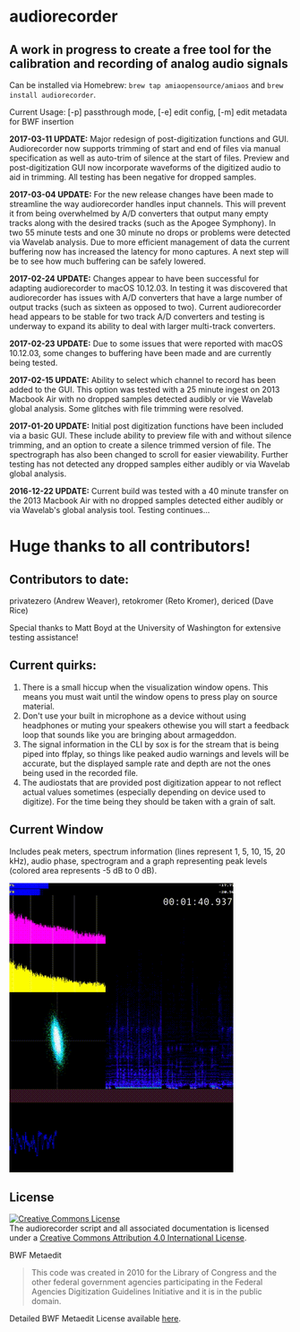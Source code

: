 # audiorecorder

## A work in progress to create a free tool for the calibration and recording of analog audio signals

Can be installed via Homebrew: `brew tap amiaopensource/amiaos` and `brew install audiorecorder`.

Current Usage: [-p] passthrough mode, [-e] edit config, [-m] edit metadata for BWF insertion

**2017-03-11 UPDATE:** Major redesign of post-digitization functions and GUI. Audiorecorder now supports trimming of start and end of files via manual specification as well as auto-trim of silence at the start of files. Preview and post-digitization GUI now incorporate waveforms of the digitized audio to aid in trimming. All testing has been negative for dropped samples.

**2017-03-04 UPDATE:** For the new release changes have been made to streamline the way audiorecorder handles input channels. This will prevent it from being overwhelmed by A/D converters that output many empty tracks along with the desired tracks (such as the Apogee Symphony). In two 55 minute tests and one 30 minute no drops or problems were detected via Wavelab analysis. Due to more efficient management of data the current buffering now has increased the latency for mono captures. A next step will be to see how much buffering can be safely lowered.

**2017-02-24 UPDATE:** Changes appear to have been successful for adapting audiorecorder to macOS 10.12.03. In testing it was discovered that audiorecorder has issues with A/D converters that have a large number of output tracks (such as sixteen as opposed to two). Current audiorecorder head appears to be stable for two track A/D converters and testing is underway to expand its ability to deal with larger multi-track converters.

**2017-02-23 UPDATE:** Due to some issues that were reported with macOS 10.12.03, some changes to buffering have been made and are currently being tested.

**2017-02-15 UPDATE:** Ability to select which channel to record has been added to the GUI. This option was tested with a 25 minute ingest on 2013 Macbook Air with no dropped samples detected audibly or vie Wavelab global analysis. Some glitches with file trimming were resolved.

**2017-01-20 UPDATE:** Initial post digitization functions have been included via a basic GUI. These include ability to preview file with and without silence trimming, and an option to create a silence trimmed version of file. The spectrograph has also been changed to scroll for easier viewability. Further testing has not detected any dropped samples either audibly or via Wavelab global analysis. 

**2016-12-22 UPDATE:** Current build was tested with a 40 minute transfer on the 2013 Macbook Air with no dropped samples detected either audibly or via Wavelab's global analysis tool. Testing continues...

# Huge thanks to all contributors!
## Contributors to date:
privatezero (Andrew Weaver), retokromer (Reto Kromer), dericed (Dave Rice)

Special thanks to Matt Boyd at the University of Washington for extensive testing assistance!

## Current quirks:

1. There is a small hiccup when the visualization window opens. This means you must wait until the window opens to press play on source material.
2. Don't use your built in microphone as a device without using headphones or muting your speakers othewise you will start a feedback loop that sounds like you are bringing about armageddon.
3. The signal information in the CLI by sox is for the stream that is being piped into ffplay, so things like peaked audio warnings and levels will be accurate, but the displayed sample rate and depth are not the ones being used in the recorded file.
4. The audiostats that are provided post digitization appear to not reflect actual values sometimes (especially depending on device used to digitize). For the time being they should be taken with a grain of salt.

## Current Window
Includes peak meters, spectrum information (lines represent 1, 5, 10, 15, 20 kHz), audio phase, spectrogram and a graph representing peak levels (colored area represents -5 dB to 0 dB).

![Window](https://github.com/amiaopensource/audiorecorder/blob/master/current_interface.gif)

## License
<a rel="license" href="https://creativecommons.org/licenses/by/4.0/"><img alt="Creative Commons License" style="border-width:0" src="https://i.creativecommons.org/l/by/4.0/88x31.png"></a><br>The audiorecorder script and all associated documentation is licensed under a <a rel="license" href="http://creativecommons.org/licenses/by/4.0/">Creative Commons Attribution 4.0 International License</a>.

BWF Metaedit

>This code was created in 2010 for the Library of Congress and the other federal government agencies participating in the Federal Agencies Digitization Guidelines Initiative and it is in the public domain.

Detailed BWF Metaedit License available [here](https://mediaarea.net/BWFMetaEdit/License).
